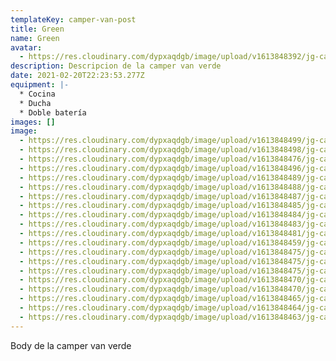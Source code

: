```yaml
---
templateKey: camper-van-post
title: Green
name: Green
avatar:
  - https://res.cloudinary.com/dypxaqdgb/image/upload/v1613848392/jg-camper/camper-vans/Green/avatar/IMG_1607_vqvj6p.jpg
description: Descripcion de la camper van verde
date: 2021-02-20T22:23:53.277Z
equipment: |-
  * Cocina
  * Ducha
  * Doble batería
images: []
image:
  - https://res.cloudinary.com/dypxaqdgb/image/upload/v1613848499/jg-camper/camper-vans/Green/IMG_8768_u4ltqd.jpg
  - https://res.cloudinary.com/dypxaqdgb/image/upload/v1613848498/jg-camper/camper-vans/Green/IMG_1127_efbkyy.heic
  - https://res.cloudinary.com/dypxaqdgb/image/upload/v1613848476/jg-camper/camper-vans/Green/IMG_6209_moq6if.jpg
  - https://res.cloudinary.com/dypxaqdgb/image/upload/v1613848496/jg-camper/camper-vans/Green/IMG_9784_nysrom.jpg
  - https://res.cloudinary.com/dypxaqdgb/image/upload/v1613848489/jg-camper/camper-vans/Green/IMG_7744_loa7nz.jpg
  - https://res.cloudinary.com/dypxaqdgb/image/upload/v1613848488/jg-camper/camper-vans/Green/IMG_8121_ggmeo5.jpg
  - https://res.cloudinary.com/dypxaqdgb/image/upload/v1613848487/jg-camper/camper-vans/Green/IMG_8207_fwqgh2.jpg
  - https://res.cloudinary.com/dypxaqdgb/image/upload/v1613848485/jg-camper/camper-vans/Green/IMG_8236_qa2v1k.heic
  - https://res.cloudinary.com/dypxaqdgb/image/upload/v1613848484/jg-camper/camper-vans/Green/IMG_7665_m0vdmg.jpg
  - https://res.cloudinary.com/dypxaqdgb/image/upload/v1613848483/jg-camper/camper-vans/Green/IMG_8173_zfaipb.heic
  - https://res.cloudinary.com/dypxaqdgb/image/upload/v1613848481/jg-camper/camper-vans/Green/IMG_7042_ydh7t2.jpg
  - https://res.cloudinary.com/dypxaqdgb/image/upload/v1613848459/jg-camper/camper-vans/Green/IMG_4907_qb1pys.heic
  - https://res.cloudinary.com/dypxaqdgb/image/upload/v1613848475/jg-camper/camper-vans/Green/IMG_6154_dp4zg6.jpg
  - https://res.cloudinary.com/dypxaqdgb/image/upload/v1613848475/jg-camper/camper-vans/Green/IMG_4491_fyite1.jpg
  - https://res.cloudinary.com/dypxaqdgb/image/upload/v1613848475/jg-camper/camper-vans/Green/IMG_5793_uyupll.jpg
  - https://res.cloudinary.com/dypxaqdgb/image/upload/v1613848470/jg-camper/camper-vans/Green/IMG_4608_alau71.jpg
  - https://res.cloudinary.com/dypxaqdgb/image/upload/v1613848470/jg-camper/camper-vans/Green/IMG_5289_ojfzzd.jpg
  - https://res.cloudinary.com/dypxaqdgb/image/upload/v1613848465/jg-camper/camper-vans/Green/IMG_5270_nz2wz8.jpg
  - https://res.cloudinary.com/dypxaqdgb/image/upload/v1613848464/jg-camper/camper-vans/Green/IMG_4767_mfc1va.jpg
  - https://res.cloudinary.com/dypxaqdgb/image/upload/v1613848463/jg-camper/camper-vans/Green/IMG_4594_pczcvn.jpg
---
```

Body de la camper van verde